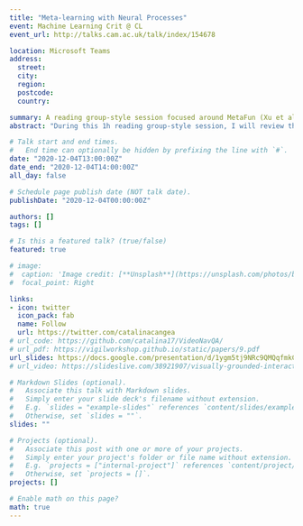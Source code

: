 ```yaml
---
title: "Meta-learning with Neural Processes"
event: Machine Learning Crit @ CL
event_url: http://talks.cam.ac.uk/talk/index/154678

location: Microsoft Teams
address:
  street:
  city:
  region:
  postcode:
  country:

summary: A reading group-style session focused around MetaFun (Xu et al. ICML 2020).
abstract: "During this 1h reading group-style session, I will review the original meta-learning approaches (original ones from Andrychowicz et al. 2016, Ravi & Larochelle 2017, Finn et al. 2017) and a more recent one based on Neural Processes, published at ICML 2020 (MetaFun, Xu et al.)."

# Talk start and end times.
#   End time can optionally be hidden by prefixing the line with `#`.
date: "2020-12-04T13:00:00Z"
date_end: "2020-12-04T14:00:00Z"
all_day: false

# Schedule page publish date (NOT talk date).
publishDate: "2020-12-04T00:00:00Z"

authors: []
tags: []

# Is this a featured talk? (true/false)
featured: true

# image:
#  caption: 'Image credit: [**Unsplash**](https://unsplash.com/photos/bzdhc5b3Bxs)'
#  focal_point: Right

links:
- icon: twitter
  icon_pack: fab
  name: Follow
  url: https://twitter.com/catalinacangea
# url_code: https://github.com/catalina17/VideoNavQA/
# url_pdf: https://vigilworkshop.github.io/static/papers/9.pdf
url_slides: https://docs.google.com/presentation/d/1ygm5tj9NRc9QMQqfmkCwgAXpM0KBG8ojEIW9Wm7DIQs/
# url_video: https://slideslive.com/38921907/visually-grounded-interaction-and-language-2

# Markdown Slides (optional).
#   Associate this talk with Markdown slides.
#   Simply enter your slide deck's filename without extension.
#   E.g. `slides = "example-slides"` references `content/slides/example-slides.md`.
#   Otherwise, set `slides = ""`.
slides: ""

# Projects (optional).
#   Associate this post with one or more of your projects.
#   Simply enter your project's folder or file name without extension.
#   E.g. `projects = ["internal-project"]` references `content/project/deep-learning/index.md`.
#   Otherwise, set `projects = []`.
projects: []

# Enable math on this page?
math: true
---
```

